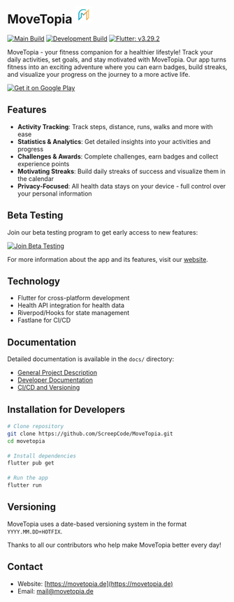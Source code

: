# MoveTopia <img src="assets/icon/app_icon.png" width="40" height="40" alt="MoveTopia Logo">

[![Main Build](https://github.com/ScreepCode/MoveTopia/actions/workflows/build-android-release.yml/badge.svg?branch=main)](https://github.com/ScreepCode/MoveTopia/actions/workflows/build-android-release.yml)
[![Development Build](https://github.com/ScreepCode/MoveTopia/actions/workflows/build-dev-release.yml/badge.svg?branch=development)](https://github.com/ScreepCode/MoveTopia/actions/workflows/build-dev-release.yml)
[![Flutter: v3.29.2](https://img.shields.io/badge/Flutter-v3.29.2-blue.svg)](https://flutter.dev)

MoveTopia - your fitness companion for a healthier lifestyle! Track your daily activities, set goals, and stay motivated with MoveTopia. Our app turns fitness into an exciting adventure where you can earn badges, build streaks, and visualize your progress on the journey to a more active life.

<a href='https://play.google.com/store/apps/details?id=de.buseslaar.movetopia'><img alt='Get it on Google Play' src='https://play.google.com/intl/en_us/badges/static/images/badges/en_badge_web_generic.png' width="200"/></a>

## Features

- **Activity Tracking**: Track steps, distance, runs, walks and more with ease
- **Statistics & Analytics**: Get detailed insights into your activities and progress
- **Challenges & Awards**: Complete challenges, earn badges and collect experience points
- **Motivating Streaks**: Build daily streaks of success and visualize them in the calendar
- **Privacy-Focused**: All health data stays on your device - full control over your personal information

## Beta Testing

Join our beta testing program to get early access to new features:

<a href='https://groups.google.com/g/movetopia-beta'><img alt='Join Beta Testing' src='https://img.shields.io/badge/Join-Beta_Testing-orange?style=for-the-badge&logo=google' height="30"/></a>

For more information about the app and its features, visit our [website](https://movetopia.de).

## Technology

- Flutter for cross-platform development
- Health API integration for health data
- Riverpod/Hooks for state management
- Fastlane for CI/CD

## Documentation

Detailed documentation is available in the `docs/` directory:

- [General Project Description](docs/project/README.md)
- [Developer Documentation](docs/development/README.md)
- [CI/CD and Versioning](docs/ci_cd/README.md)

## Installation for Developers

```bash
# Clone repository
git clone https://github.com/ScreepCode/MoveTopia.git
cd movetopia

# Install dependencies
flutter pub get

# Run the app
flutter run
```

## Versioning
MoveTopia uses a date-based versioning system in the format `YYYY.MM.DD+HOTFIX`.


Thanks to all our contributors who help make MoveTopia better every day!

## Contact

- Website: [https://movetopia.de](https://movetopia.de)
- Email: [mail@movetopia.de](mailto:mail@movetopia.de)